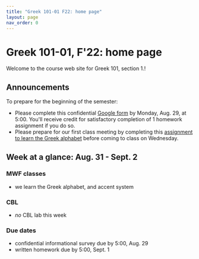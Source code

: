 ```yaml
---
title: "Greek 101-01 F22: home page"
layout: page
nav_order: 0
---
```




# Greek 101-01, F'22: home page

Welcome to the course web site for Greek 101, section 1.! 

## Announcements


To prepare for the beginning of the semester:

- Please complete this confidential [Google form](https://forms.gle/RUt9Mu2mLvbYo7YL6) by Monday, Aug. 29, at 5:00.  You'll receive credit for satisfactory completion of 1 homework assignment if you do so.
- Please prepare for our first class meeting by completing this [assignment to learn the Greek alphabet](classes/intro/) before coming to class on Wednesday.




## Week at a glance: Aug. 31 - Sept. 2

### MWF classes

- we learn the Greek alphabet, and accent system


### CBL

- *no* CBL lab this week

### Due dates

- confidential informational survey due by 5:00, Aug. 29
- written homework due by 5:00, Sept. 1